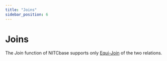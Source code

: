 ```yaml
---
title: "Joins"
sidebar_position: 6
---
```


# Joins

The _Join_ function of NITCbase supports only [Equi-Join](<https://en.wikipedia.org/wiki/Join_(SQL)#Equi-join>) of the two relations.
